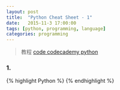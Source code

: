 ```yaml
---
layout: post
title:  "Python Cheat Sheet - 1"
date:   2015-11-3 17:00:00
tags: [python, programming, language]
categories: programming
---
```


> 教程  [code codecademy python][link] 

[link]: https://www.codecademy.com/learn/python

### 1. 

{% highlight Python %}
{% endhighlight %}